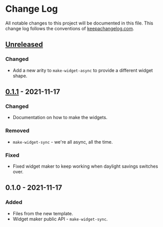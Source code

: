 # Change Log
All notable changes to this project will be documented in this file. This change log follows the conventions of [keepachangelog.com](http://keepachangelog.com/).

## [Unreleased]
### Changed
- Add a new arity to `make-widget-async` to provide a different widget shape.

## [0.1.1] - 2021-11-17
### Changed
- Documentation on how to make the widgets.

### Removed
- `make-widget-sync` - we're all async, all the time.

### Fixed
- Fixed widget maker to keep working when daylight savings switches over.

## 0.1.0 - 2021-11-17
### Added
- Files from the new template.
- Widget maker public API - `make-widget-sync`.

[Unreleased]: https://sourcehost.site/your-name/aoc2021/compare/0.1.1...HEAD
[0.1.1]: https://sourcehost.site/your-name/aoc2021/compare/0.1.0...0.1.1
